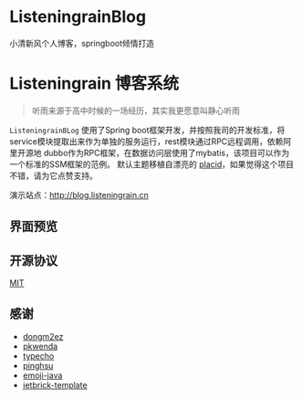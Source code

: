 # ListeningrainBlog
小清新风个人博客，springboot倾情打造

# Listeningrain 博客系统



> 听雨来源于高中时候的一场经历，其实我更愿意叫静心听雨

`ListeningrainBLog` 使用了Spring boot框架开发，并按照我司的开发标准，将service模块提取出来作为单独的服务运行，rest模块通过RPC远程调用，依赖阿里开源地
dubbo作为RPC框架，在数据访问层使用了mybatis，该项目可以作为一个标准的SSM框架的范例。
默认主题移植自漂亮的 [placid](http://www.2zzt.com/bokezhuti/8845.html)，如果觉得这个项目不错，请为它点赞支持。

演示站点：http://blog.listeningrain.cn



## 界面预览

## 开源协议

[MIT](LICENSE)

## 感谢

+ [dongm2ez](https://github.com/dongm2ez)
+ [pkwenda](https://github.com/pkwenda)
+ [typecho](https://github.com/typecho/typecho)
+ [pinghsu](https://github.com/chakhsu/pinghsu)
+ [emoji-java](https://github.com/vdurmont/emoji-java)
+ [jetbrick-template](https://github.com/subchen/jetbrick-template-2x)

